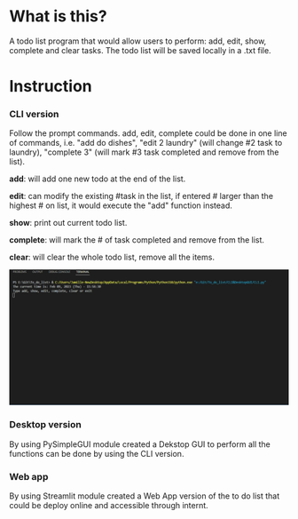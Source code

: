 # What is this?

A todo list program that would allow users to perform: add, edit, show, complete and clear tasks. The todo list will be saved locally in a .txt file.



# Instruction

### CLI version
 Follow the prompt commands. add, edit, complete could be done in one line of commands, i.e. "add do dishes", "edit 2 laundry" (will change #2 task to laundry), "complete 3" (will mark #3 task completed and remove from the list).
 

 **add**: will add one new todo at the end of the list.
 
 **edit**: can modify the existing #task in the list, if entered # larger than the highest # on list, it would execute the "add" function instead.
 
 **show**: print out current todo list.
 
 **complete**: will mark the # of task completed and remove from the list.
 
 **clear**: will clear the whole todo list, remove all the items.

![alt-text](https://github.com/JamilleN/To_do_list/blob/e4c210900c7b497f5dae9264a653d5e47aca3d40/Gifs/CLI.gif)

 ### Desktop version
 By using PySimpleGUI module created a Dekstop GUI to perform all the functions can be done by using the CLI version. 


 ### Web app 
 By using Streamlit module created a Web App version of the to do list that could be deploy online and accessible through internt.
